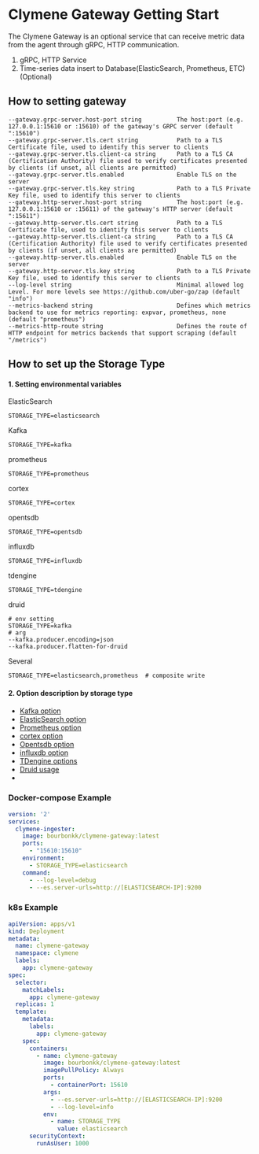 # Clymene Gateway Getting Start

The Clymene Gateway is an optional service that can receive metric data from the agent through gRPC, HTTP communication.  

1. gRPC, HTTP Service
2. Time-series data insert to Database(ElasticSearch, Prometheus, ETC) (Optional) 

## How to setting gateway
```
--gateway.grpc-server.host-port string          The host:port (e.g. 127.0.0.1:15610 or :15610) of the gateway's GRPC server (default ":15610")
--gateway.grpc-server.tls.cert string           Path to a TLS Certificate file, used to identify this server to clients
--gateway.grpc-server.tls.client-ca string      Path to a TLS CA (Certification Authority) file used to verify certificates presented by clients (if unset, all clients are permitted)
--gateway.grpc-server.tls.enabled               Enable TLS on the server
--gateway.grpc-server.tls.key string            Path to a TLS Private Key file, used to identify this server to clients
--gateway.http-server.host-port string          The host:port (e.g. 127.0.0.1:15610 or :15611) of the gateway's HTTP server (default ":15611")
--gateway.http-server.tls.cert string           Path to a TLS Certificate file, used to identify this server to clients
--gateway.http-server.tls.client-ca string      Path to a TLS CA (Certification Authority) file used to verify certificates presented by clients (if unset, all clients are permitted)
--gateway.http-server.tls.enabled               Enable TLS on the server
--gateway.http-server.tls.key string            Path to a TLS Private Key file, used to identify this server to clients
--log-level string                              Minimal allowed log Level. For more levels see https://github.com/uber-go/zap (default "info")
--metrics-backend string                        Defines which metrics backend to use for metrics reporting: expvar, prometheus, none (default "prometheus")
--metrics-http-route string                     Defines the route of HTTP endpoint for metrics backends that support scraping (default "/metrics")

```

## How to set up the Storage Type
#### 1. Setting environmental variables

ElasticSearch
```
STORAGE_TYPE=elasticsearch
```
Kafka
```
STORAGE_TYPE=kafka
```
prometheus
```
STORAGE_TYPE=prometheus
```
cortex
```
STORAGE_TYPE=cortex
```
opentsdb
```
STORAGE_TYPE=opentsdb
```
influxdb
```
STORAGE_TYPE=influxdb
```
tdengine
```
STORAGE_TYPE=tdengine
```
druid
```
# env setting
STORAGE_TYPE=kafka
# arg
--kafka.producer.encoding=json
--kafka.producer.flatten-for-druid
```
Several
```
STORAGE_TYPE=elasticsearch,prometheus  # composite write
```

#### 2. Option description by storage type
- [Kafka option](https://clymene-project.github.io/docs/database-options/kafka/)
- [ElasticSearch option](https://clymene-project.github.io/docs/database-options/elasticsearch/)
- [Prometheus option](https://clymene-project.github.io/docs/database-options/prometheus/)
- [cortex option](https://clymene-project.github.io/docs/database-options/cortex/)
- [Opentsdb option](https://clymene-project.github.io/docs/database-options/opentsdb/)
- [influxdb option](https://clymene-project.github.io/docs/database-options/influxdb/)
- [TDengine options](https://clymene-project.github.io/docs/database-options/tdengine/)
- [Druid usage](http://clymene-project.github.io/docs/database-options/druid)
- 
### Docker-compose Example
```yaml
version: '2'
services:
  clymene-ingester:
    image: bourbonkk/clymene-gateway:latest
    ports:
      - "15610:15610"
    environment:
      - STORAGE_TYPE=elasticsearch
    command:
      - --log-level=debug
      - --es.server-urls=http://[ELASTICSEARCH-IP]:9200
```

### k8s Example
```yaml
apiVersion: apps/v1
kind: Deployment
metadata:
  name: clymene-gateway
  namespace: clymene
  labels:
    app: clymene-gateway
spec:
  selector:
    matchLabels:
      app: clymene-gateway
  replicas: 1
  template:
    metadata:
      labels:
        app: clymene-gateway
    spec:
      containers:
        - name: clymene-gateway
          image: bourbonkk/clymene-gateway:latest
          imagePullPolicy: Always
          ports:
            - containerPort: 15610
          args:
            - --es.server-urls=http://[ELASTICSEARCH-IP]:9200
            - --log-level=info
          env:
            - name: STORAGE_TYPE
              value: elasticsearch
      securityContext:
        runAsUser: 1000
```